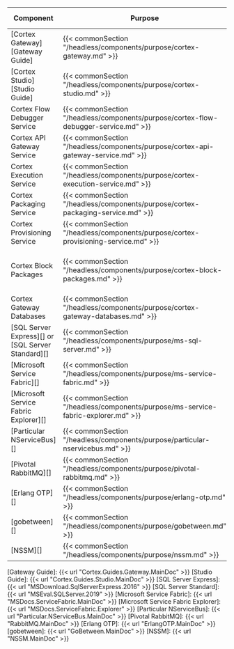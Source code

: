 | Component                                         | Purpose                                                                              | Required/Optional           | Server Role                                |
|---------------------------------------------------|--------------------------------------------------------------------------------------|-----------------------------|--------------------------------------------|
| [Cortex Gateway][Gateway Guide]                   | {{< commonSection "/headless/components/purpose/cortex-gateway.md" >}}               | Required                    | Web Application Server                     |
| [Cortex Studio][Studio Guide]                     | {{< commonSection "/headless/components/purpose/cortex-studio.md" >}}                | Required                    | Web Application Server                     |
| Cortex Flow Debugger Service                      | {{< commonSection "/headless/components/purpose/cortex-flow-debugger-service.md" >}} | Required                    | Web Application Server                     |
| Cortex API Gateway Service                        | {{< commonSection "/headless/components/purpose/cortex-api-gateway-service.md" >}}   | Required                    | Application Server                         |
| Cortex Execution Service                          | {{< commonSection "/headless/components/purpose/cortex-execution-service.md" >}}     | Required                    | Application Server                         |
| Cortex Packaging Service                          | {{< commonSection "/headless/components/purpose/cortex-packaging-service.md" >}}     | Required                    | Application Server                         |
| Cortex Provisioning Service                       | {{< commonSection "/headless/components/purpose/cortex-provisioning-service.md" >}}  | Required                    | Application Server                         |
| Cortex Block Packages                             | {{< commonSection "/headless/components/purpose/cortex-block-packages.md" >}}        | Required                    | Web Application Server, Application Server |
| Cortex Gateway Databases                          | {{< commonSection "/headless/components/purpose/cortex-gateway-databases.md" >}}     | Required<br />(End of life) | Web Application Server                     |
| [SQL Server Express][] or [SQL Server Standard][] | {{< commonSection "/headless/components/purpose/ms-sql-server.md" >}}                | Required<br />(End of life) | Web Application Server                     |
| [Microsoft Service Fabric][]                      | {{< commonSection "/headless/components/purpose/ms-service-fabric.md" >}}            | Required                    | Application Server                         |
| [Microsoft Service Fabric Explorer][]             | {{< commonSection "/headless/components/purpose/ms-service-fabric-explorer.md" >}}   | Required                    | Application Server                         |
| [Particular NServiceBus][]                        | {{< commonSection "/headless/components/purpose/particular-nservicebus.md" >}}       | Required                    | Application Server                         |
| [Pivotal RabbitMQ][]                              | {{< commonSection "/headless/components/purpose/pivotal-rabbitmq.md" >}}             | Required                    | Application Server                         |
| [Erlang OTP][]                                    | {{< commonSection "/headless/components/purpose/erlang-otp.md" >}}                   | Required                    | Application Server                         |
| [gobetween][]                                     | {{< commonSection "/headless/components/purpose/gobetween.md" >}}                    | Required                    | Load Balancer                              |
| [NSSM][]                                          | {{< commonSection "/headless/components/purpose/nssm.md" >}}                         | Required                    | Load Balancer                              |

[Gateway Guide]: {{< url "Cortex.Guides.Gateway.MainDoc" >}}
[Studio Guide]: {{< url "Cortex.Guides.Studio.MainDoc" >}}
[SQL Server Express]: {{< url "MSDownload.SqlServerExpress.2016" >}}
[SQL Server Standard]: {{< url "MSEval.SQLServer.2019" >}}
[Microsoft Service Fabric]: {{< url "MSDocs.ServiceFabric.MainDoc" >}}
[Microsoft Service Fabric Explorer]: {{< url "MSDocs.ServiceFabric.Explorer" >}}
[Particular NServiceBus]: {{< url "Particular.NServiceBus.MainDoc" >}}
[Pivotal RabbitMQ]: {{< url "RabbitMQ.MainDoc" >}}
[Erlang OTP]: {{< url "ErlangOTP.MainDoc" >}}
[gobetween]: {{< url "GoBetween.MainDoc" >}}
[NSSM]: {{< url "NSSM.MainDoc" >}}